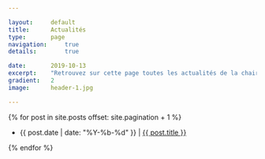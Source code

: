 ```yaml
---

layout:		default
title:  	Actualités
type:		page
navigation: 	true
details:        true

date:   	2019-10-13
excerpt: 	"Retrouvez sur cette page toutes les actualités de la chaire postées sur le site."
gradient: 	2
image: 		header-1.jpg

---
```


<div class="home-page">
        {% for post in site.posts offset: site.pagination + 1 %}
        <ul>
        <li>
            <span class="date">{{ post.date | date: "%Y-%b-%d" }}</span> | <a class="link" href="{{ post.url | relative_url }}">{{ post.title }}</a>
        </li>
        </ul>
        {% endfor %}
</div>
